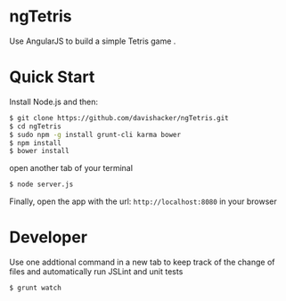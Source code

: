 ngTetris
========

Use AngularJS to build a simple Tetris game .

Quick Start
===========
Install Node.js and then:

```sh
$ git clone https://github.com/davishacker/ngTetris.git
$ cd ngTetris
$ sudo npm -g install grunt-cli karma bower
$ npm install
$ bower install
```
open another tab of your terminal
```sh
$ node server.js
```

Finally, open the app with the url: `http://localhost:8080` in your browser

Developer
=========
Use one addtional command in a new tab to keep track of the change of files and automatically run JSLint and unit tests
```sh
$ grunt watch
```
